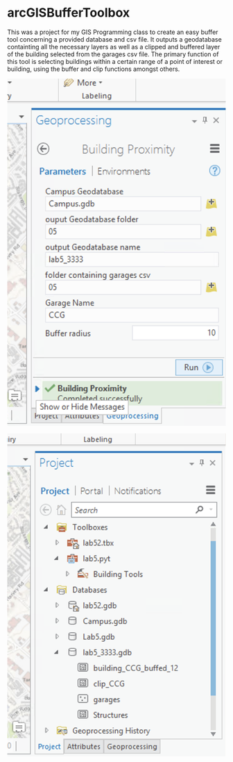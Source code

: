 # arcGISBufferToolbox
This was a project for my GIS Programming class to create an easy buffer tool concerning a provided database and csv file. It outputs a geodatabase containting all the necessary layers as well as a clipped and buffered layer of the building selected from the garages csv file. The primary function of this tool is selecting buildings within a certain range of a point of interest or building, using the buffer and clip functions amongst others.

![Parameter Input](images/input.png "Input Parameters")


![output GDB](images/outputGDB.png "Output Geodatabase")

